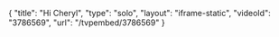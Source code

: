 {
    "title": "Hi Cheryl",
    "type": "solo",
    "layout": "iframe-static",
    "videoId": "3786569",
    "url": "\/tvpembed\/3786569"
}